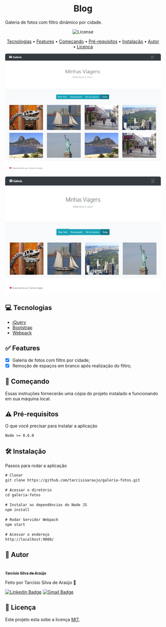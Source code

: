 <h1 align="center">Blog</h1>

Galeria de fotos com filtro dinâmico por cidade.

<p align="center">
	<img src="https://img.shields.io/github/license/tarcisioaraujo/galeria-fotos" alt="License">	 
</p>

<p align="center">
	<a href="#computer-tecnologias">Tecnologias</a> •	
	<a href="#white_check_mark-features">Features</a> •
	<a href="#runner-começando">Começando</a> •
	<a href="#warning-pré-requisitos">Pré-requisitos</a> •	
	<a href="#hammer_and_wrench-instalação">Instalação</a> •	
	<a href="#construction_worker-autor">Autor</a> •
	<a href="#memo-licença">Licença</a>
</p>

<p align="center">
	<kbd>
		<img alt="Todas Fotos" title="#TodasFotos" width="600" height="379" style="border-radius: 5px" src="./assets/galerias_fotos_todas.png">
	</kbd>
	<br/><br/>
	<kbd>
		<img alt="New York" title="#NewYork" width="600" height="379" style="border-radius: 5px" src="./assets/galerias_fotos_new-york.png">
	</kbd>		
</p>

## :computer: Tecnologias 

- [jQuery](https://jquery.com/)
- [Bootstrap](https://getbootstrap.com/)
- [Webpack](https://webpack.js.org/)

## :white_check_mark: Features

- [x] Galeria de fotos com filtro por cidade;
- [x] Remoção de espaços em branco após realização do filtro;

## :runner: Começando 

Essas instruções fornecerão uma cópia do projeto instalado e funcionando em sua máquina local.

## :warning: Pré-requisitos 

O que você precisar para instalar a aplicação

```
Node >= 8.6.0
```

## :hammer_and_wrench: Instalação

Passos para rodar a aplicação

```
# Clonar
git clone https://github.com/tarcisioaraujo/galeria-fotos.git

# Acessar o diretório
cd galeria-fotos

# Instalar as dependências do Node JS
npm install

# Rodar Servidor Webpack
npm start

# Acessar o endereço 
http://localhost:9000/
```

## :construction_worker: Autor

<a href="https://github.com/tarcisioaraujo">
 <img style="border-radius: 50%;" src="https://avatars.githubusercontent.com/u/47223046?v=4" width="100px;" alt=""/>
 <br />
 <sub><b>Tarcísio Silva de Araújo</b></sub></a> <a href="https://github.com/tarcisioaraujo" title="GitHub"></a>

Feito por Tarcísio Silva de Araújo 👋

[![Linkedin Badge](https://img.shields.io/badge/-Tarcísio-blue?style=flat-square&logo=Linkedin&logoColor=white&link=https://www.linkedin.com/in/tarcisiosaraujo/)](https://www.linkedin.com/in/tarcisiosaraujo/) 
[![Gmail Badge](https://img.shields.io/badge/-tarcisio.saraujo@gmail.com-c14438?style=flat-square&logo=Gmail&logoColor=white&link=mailto:tarcisio.saraujo@gmail.com)](mailto:tarcisio.saraujo@gmail.com)

## :memo: Licença

Este projeto esta sobe a licença [MIT](./LICENSE).